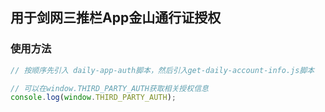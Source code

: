 ## 用于剑网三推栏App金山通行证授权

### 使用方法
```javascript
// 按顺序先引入 daily-app-auth脚本，然后引入get-daily-account-info.js脚本

// 可以在window.THIRD_PARTY_AUTH获取相关授权信息
console.log(window.THIRD_PARTY_AUTH);
```
